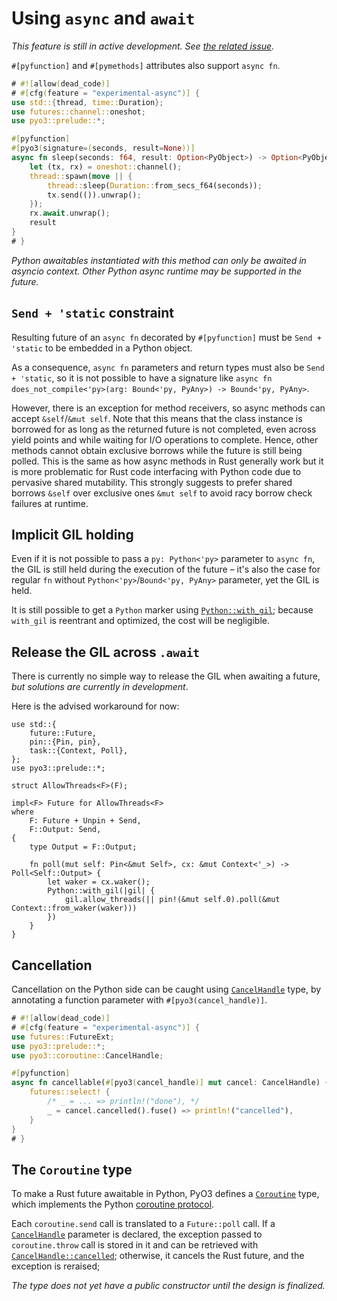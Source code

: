# Using `async` and `await`

*This feature is still in active development. See [the related issue](https://github.com/PyO3/pyo3/issues/1632).*

`#[pyfunction]` and `#[pymethods]` attributes also support `async fn`.

```rust
# #![allow(dead_code)]
# #[cfg(feature = "experimental-async")] {
use std::{thread, time::Duration};
use futures::channel::oneshot;
use pyo3::prelude::*;

#[pyfunction]
#[pyo3(signature=(seconds, result=None))]
async fn sleep(seconds: f64, result: Option<PyObject>) -> Option<PyObject> {
    let (tx, rx) = oneshot::channel();
    thread::spawn(move || {
        thread::sleep(Duration::from_secs_f64(seconds));
        tx.send(()).unwrap();
    });
    rx.await.unwrap();
    result
}
# }
```

*Python awaitables instantiated with this method can only be awaited in *asyncio* context. Other Python async runtime may be supported in the future.*

## `Send + 'static` constraint

Resulting future of an `async fn` decorated by `#[pyfunction]` must be `Send + 'static` to be embedded in a Python object.

As a consequence, `async fn` parameters and return types must also be `Send + 'static`, so it is not possible to have a signature like `async fn does_not_compile<'py>(arg: Bound<'py, PyAny>) -> Bound<'py, PyAny>`.

However, there is an exception for method receivers, so async methods can accept `&self`/`&mut self`. Note that this means that the class instance is borrowed for as long as the returned future is not completed, even across yield points and while waiting for I/O operations to complete. Hence, other methods cannot obtain exclusive borrows while the future is still being polled. This is the same as how async methods in Rust generally work but it is more problematic for Rust code interfacing with Python code due to pervasive shared mutability. This strongly suggests to prefer shared borrows `&self` over exclusive ones `&mut self` to avoid racy borrow check failures at runtime.

## Implicit GIL holding

Even if it is not possible to pass a `py: Python<'py>` parameter to `async fn`, the GIL is still held during the execution of the future – it's also the case for regular `fn` without `Python<'py>`/`Bound<'py, PyAny>` parameter, yet the GIL is held.

It is still possible to get a `Python` marker using [`Python::with_gil`]({{#PYO3_DOCS_URL}}/pyo3/marker/struct.Python.html#method.with_gil); because `with_gil` is reentrant and optimized, the cost will be negligible.

## Release the GIL across `.await`

There is currently no simple way to release the GIL when awaiting a future, *but solutions are currently in development*.

Here is the advised workaround for now:

```rust,ignore
use std::{
    future::Future,
    pin::{Pin, pin},
    task::{Context, Poll},
};
use pyo3::prelude::*;

struct AllowThreads<F>(F);

impl<F> Future for AllowThreads<F>
where
    F: Future + Unpin + Send,
    F::Output: Send,
{
    type Output = F::Output;

    fn poll(mut self: Pin<&mut Self>, cx: &mut Context<'_>) -> Poll<Self::Output> {
        let waker = cx.waker();
        Python::with_gil(|gil| {
            gil.allow_threads(|| pin!(&mut self.0).poll(&mut Context::from_waker(waker)))
        })
    }
}
```

## Cancellation

Cancellation on the Python side can be caught using [`CancelHandle`]({{#PYO3_DOCS_URL}}/pyo3/coroutine/struct.CancelHandle.html) type, by annotating a function parameter with `#[pyo3(cancel_handle)]`.

```rust
# #![allow(dead_code)]
# #[cfg(feature = "experimental-async")] {
use futures::FutureExt;
use pyo3::prelude::*;
use pyo3::coroutine::CancelHandle;

#[pyfunction]
async fn cancellable(#[pyo3(cancel_handle)] mut cancel: CancelHandle) {
    futures::select! {
        /* _ = ... => println!("done"), */
        _ = cancel.cancelled().fuse() => println!("cancelled"),
    }
}
# }
```

## The `Coroutine` type

To make a Rust future awaitable in Python, PyO3 defines a [`Coroutine`]({{#PYO3_DOCS_URL}}/pyo3/coroutine/struct.Coroutine.html) type, which implements the Python [coroutine protocol](https://docs.python.org/3/library/collections.abc.html#collections.abc.Coroutine).

Each `coroutine.send` call is translated to a `Future::poll` call. If a [`CancelHandle`]({{#PYO3_DOCS_URL}}/pyo3/coroutine/struct.CancelHandle.html) parameter is declared, the exception passed to `coroutine.throw` call is stored in it and can be retrieved with [`CancelHandle::cancelled`]({{#PYO3_DOCS_URL}}/pyo3/coroutine/struct.CancelHandle.html#method.cancelled); otherwise, it cancels the Rust future, and the exception is reraised;

*The type does not yet have a public constructor until the design is finalized.*
